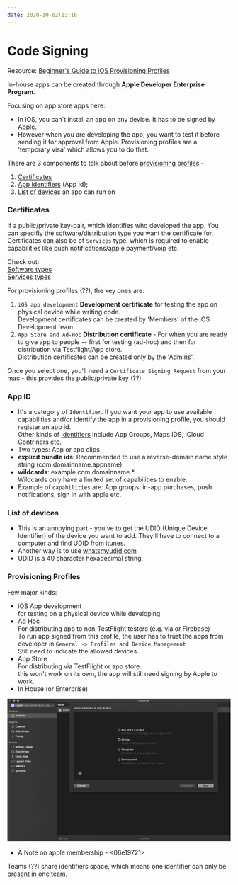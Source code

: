 ```yaml
---
date: 2020-10-02T13:16
---
```


# Code Signing

Resource: [Beginner's Guide to iOS Provisioning Profiles](https://blog.theodo.com/2017/02/a-beginners-guide-to-ios-provisioning-profiles/)

In-house apps can be created through **Apple Developer Enterprise Program**.


Focusing on app store apps here:
- In iOS, you can't install an app on any device. It has to be signed by Apple.
- However when you are developing the app, you want to test it before sending it for approval from Apple. Provisioning profiles are a 'temporary visa' which allows you to do that.

There are 3 components to talk about before [provisioning profiles](#prov-prof) -  
1. [Certificates](#certificates)
2. [App identifiers](#app-id) (App Id);  
3. [List of devices](#list-of-dev) an app can run on  


<div id="certificates" />

### Certificates

If a public/private key-pair, which identifies who developed the app. 
You can specifiy the software/distribution type you want the certificate for. Certificates can also be of `Services` type, which is required to enable capabilities like push notifications/apple payment/voip etc.

Check out:  
[Software types](static/certificate_software_type.png)  
[Services types](static/certificate_services_type.png)

For provisioning profiles (??), the key ones are:

1. `iOS app development`
**Development certificate** for testing the app on physical device while writing code.  
Development certificates can be created by 'Members' of the iOS Development team.
2. `App Store and Ad-Hoc`
**Distribution certificate** - For when you are ready to give app to people -- first for testing (ad-hoc) and then for distribution via Testflight/App store.  
Distribution certificates can be created only by the 'Admins'.

Once you select one, you'll need a `Certificate Signing Request` from your mac - this provides the public/private key (??)

<div id="app-id" />

### App ID

- It's a category of `Identifier`. If you want your app to use available capabilities and/or identify the app in a provisioning profile, you should register an app id.  
Other kinds of [Identifiers](https://developer.apple.com/account/resources/identifiers/add/bundleId) include App Groups, Maps IDS, iCloud Contriners etc.
- Two types: App or app clips
- **explicit bundle ids**: Recommended to use a reverse-domain name style string (com.domainname.appname)
- **wildcards**: example com.domainname.\*  
Wildcards only have a limited set of capabilities to enable.
- Example of `capabilities` are: App groups, in-app purchases, push notifications, sign in with apple etc.


<div id="list-of-dev" />

### List of devices
- This is an annoying part - you've to get the UDID (Unique Device Identifier) of the device you want to add. They'll have to connect to a computer and find UDID from itunes.  
- Another way is to use [whatsmyudid.com](http://whatsmyudid.com/)
- UDID is a 40 character hexadecimal string.


<div id="prov-prof" />

### Provisioning Profiles


Few major kinds:

- iOS App development  
for testing on a physical device while developing.
- Ad Hoc  
For distributing app to non-TestFlight testers (e.g. via <e606a74e> or Firebase)  
To run app signed from this profile, the user has to trust the apps from developer in `General -> Profiles and Device Management`  
Still need to indicate the allowed devices.
- App Store  
For distributing via TestFlight or app store.  
this won't work on its own, the app will still need signing by Apple to work.
- In House (or Enterprise)

![Distribution Methods](static/ios_app_distribution_method.png)

* A Note on apple membership - <06e19721>

Teams (??) share identifiers space, which means one identifier can only be present in one team.
